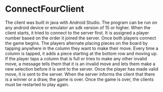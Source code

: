 # ConnectFourClient

The client was built in java with Android Studio. The program can be run on any android device or 
emulator an sdk version of 15 or higher. When the client starts, it tried to connect to the server 
first. It is assigned a player number based on the order it joined the server. Once both players 
connect the game begins. The players alternate placing pieces on the board by tapping anywhere in
the column they want to make their move. Every time a column is tapped, it adds a piece starting 
at the bottom row and moving up. If the player taps a column that is full or tries to make any other
invalid move, a message tells them that it is an invalid move and lets them make a new selection before
it is sent to the server. Once the player has made valid move, it is sent to the server. When the server
informs the client that there is a winner or a draw, the game is over. Once the game is over, the clients 
must be restarted to play again.
